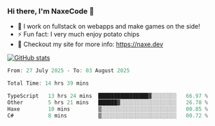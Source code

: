 ### Hi there, I'm NaxeCode 👋
- 🔭 I work on fullstack on webapps and make games on the side!
- ⚡ Fun fact: I very much enjoy potato chips
- 🔋 Checkout my site for more info: https://naxe.dev

[![GitHub stats](https://github-readme-stats.vercel.app/api?username=naxecode&theme=onedark)](https://naxe.dev)

<!--START_SECTION:waka-->

```csharp
From: 27 July 2025 - To: 03 August 2025

Total Time: 14 hrs 39 mins

TypeScript   13 hrs 24 mins  ████████████████▓░░░░░░░░   66.97 %
Other        5 hrs 21 mins   ██████▓░░░░░░░░░░░░░░░░░░   26.78 %
Haxe         10 mins         ▒░░░░░░░░░░░░░░░░░░░░░░░░   00.85 %
C#           8 mins          ▒░░░░░░░░░░░░░░░░░░░░░░░░   00.72 %
```

<!--END_SECTION:waka-->



<!--
**NaxeCode/NaxeCode** is a ✨ _special_ ✨ repository because its `README.md` (this file) appears on your GitHub profile.

Here are some ideas to get you started:

- 🔭 I’m currently working on Web apps for indie games!
- 🌱 I’m currently mastering C#
- 👯 I’m looking to collaborate on ...
- 🤔 I’m looking for help with ...
- 💬 Ask me about ...
- 📫 How to reach me: ...
- 😄 Pronouns: ...
- ⚡ Fun fact: I love chips
-->
